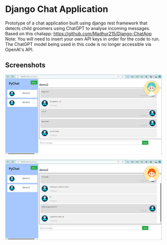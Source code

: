 
# Django Chat Application

Prototype of a chat application built using django rest framework 
that detects child groomers using ChatGPT to analyse incoming messages. 
Based on this chatapp: https://github.com/Madhur215/Django-ChatApp
<br>
Note: You will need to insert your own API keys in order for the code to run. 
The ChatGPT model being used in this code is no longer accessible via OpenAI's API.

## Screenshots

![image](/chat1.png)

![image](/chat2.png)
